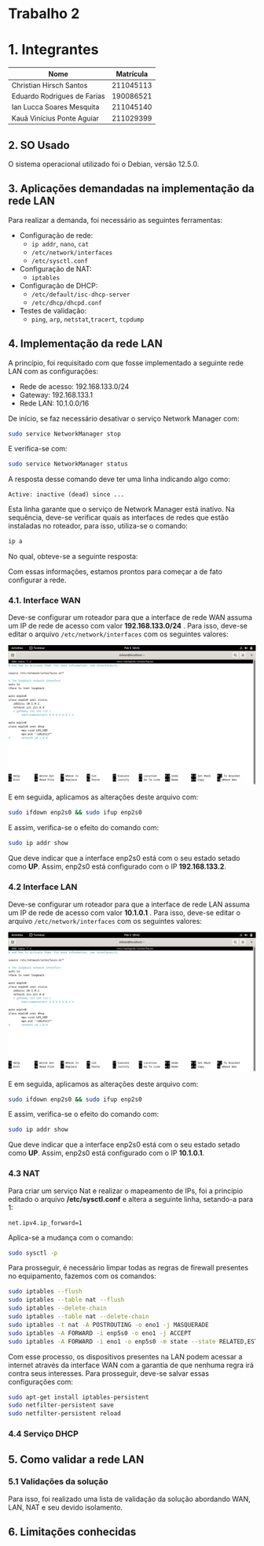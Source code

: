 # Trabalho 2

# 1. Integrantes

|Nome|Matrícula|
| -- | -------- |
|Christian Hirsch Santos | 211045113 |
|Eduardo Rodrigues de Farias| 190086521 |
|Ian Lucca Soares Mesquita| 211045140 |
|Kauã Vinícius Ponte Aguiar| 211029399|

## 2. SO Usado

O sistema operacional utilizado foi o Debian, versão 12.5.0.

## 3. Aplicações demandadas na implementação da rede LAN
Para realizar a demanda, foi necessário as seguintes ferramentas:
* Configuração de rede: 
  * `ip addr`, `nano`, `cat`
  * `/etc/network/interfaces`
  * `/etc/sysctl.conf`
* Configuração de NAT: 
  * `iptables`
* Configuração de DHCP: 
  * `/etc/default/isc-dhcp-server`
  * `/etc/dhcp/dhcpd.conf` 
* Testes de validação:
  * `ping`, `arp`, `netstat`,`tracert`, `tcpdump`

## 4. Implementação da rede LAN
A princípio, foi requisitado com que fosse implementado a seguinte rede LAN com as configurações:
- Rede de acesso: 192.168.133.0/24
- Gateway: 192.168.133.1
- Rede LAN: 10.1.0.0/16

De início, se faz necessário desativar o serviço Network Manager com:

```bash
sudo service NetworkManager stop
```

E verifica-se com:

```bash
sudo service NetworkManager status
```

A resposta desse comando deve ter uma linha indicando algo como:

```
Active: inactive (dead) since ...
```

Esta linha garante que o serviço de Network Manager está inativo. Na sequência, deve-se verificar 
quais as interfaces de redes que estão instaladas no roteador, para isso, utiliza-se o comando:

```bash
ip a
```

No qual, obteve-se a seguinte resposta:


Com essas informações, estamos prontos para começar a de fato configurar a rede.

### 4.1. Interface WAN

Deve-se configurar um roteador para que a interface de rede WAN assuma um IP de rede de acesso
com valor **192.168.133.0/24** . Para isso, deve-se editar o arquivo `/etc/network/interfaces` com os seguintes valores:

![Interfaces](./img/2.jpg)

E em seguida, aplicamos as alterações deste arquivo com:

```bash
sudo ifdown enp2s0 && sudo ifup enp2s0
```

E assim, verifica-se o efeito do comando com: 

```bash
sudo ip addr show
```

Que deve indicar que a interface enp2s0 está com o seu estado setado como **UP**. Assim, 
enp2s0 está configurado com o IP **192.168.133.2**.

### 4.2 Interface LAN

Deve-se configurar um roteador para que a interface de rede LAN assuma um IP de rede de acesso
com valor **10.1.0.1** . Para isso, deve-se editar o arquivo `/etc/network/interfaces` com os seguintes valores:

![Interfaces](./img/2.jpg)

E em seguida, aplicamos as alterações deste arquivo com:

```bash
sudo ifdown enp2s0 && sudo ifup enp2s0
```

E assim, verifica-se o efeito do comando com: 

```bash
sudo ip addr show
```

Que deve indicar que a interface enp2s0 está com o seu estado setado como **UP**. Assim, 
enp2s0 está configurado com o IP **10.1.0.1**.

### 4.3 NAT

Para criar um serviço Nat e realizar o mapeamento de IPs, foi a princípio editado o arquivo **/etc/sysctl.conf** e altera a seguinte linha, setando-a para 1:

```
net.ipv4.ip_forward=1
```

Aplica-se a mudança com o comando:

```bash
sudo sysctl -p
```

Para prosseguir, é necessário limpar todas as regras de firewall presentes no equipamento, fazemos com os comandos:

```bash
sudo iptables --flush
sudo iptables --table nat --flush
sudo iptables --delete-chain
sudo iptables --table nat --delete-chain
sudo iptables -t nat -A POSTROUTING -o eno1 -j MASQUERADE
sudo iptables -A FORWARD -i enp5s0 -o eno1 -j ACCEPT
sudo iptables -A FORWARD -i eno1 -o enp5s0 -m state --state RELATED,ESTABLISHED -j ACCEPT
```
Com esse processo, os dispositivos presentes na LAN podem acessar a internet através da interface WAN com
a garantia de que nenhuma regra irá contra seus interesses. Para prosseguir, deve-se salvar essas 
configurações com:

```bash
sudo apt-get install iptables-persistent
sudo netfilter-persistent save
sudo netfilter-persistent reload
```

### 4.4 Serviço DHCP

## 5. Como validar a rede LAN
### 5.1 Validações da solução
Para isso, foi realizado uma lista de validação da solução abordando WAN, LAN, NAT e seu devido 
isolamento.

## 6. Limitações conhecidas 
